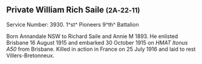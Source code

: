 ## Private William Rich Saile <small>(2A‑22‑11)</small>

Service Number: 3930. 1^st^ Pioneers 9^th^ Battalion 

Born Annandale NSW to Richard Saile and Annie M 1893. He enlisted Brisbane 16 August 1915 and embarked 30 October 1915 on *HMAT Itonus A50* from Brisbane. Killed in action in France on 25 July 1916 and laid to rest Villers-Bretonneux.

